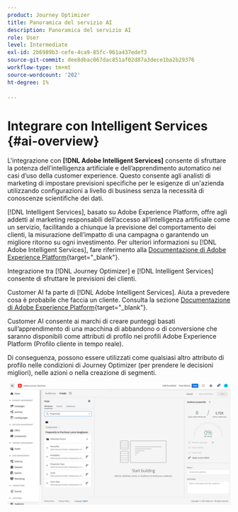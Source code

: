 ```yaml
---
product: Journey Optimizer
title: Panoramica del servizio AI
description: Panoramica del servizio AI
role: User
level: Intermediate
exl-id: 2b6989b3-cefe-4ca9-85fc-961a437edef3
source-git-commit: dee8dbac067dac851af02d87a3dece1ba2b29376
workflow-type: tm+mt
source-wordcount: '202'
ht-degree: 1%

---
```


# Integrare con Intelligent Services {#ai-overview}

L&#39;integrazione con **[!DNL Adobe Intelligent Services]** consente di sfruttare la potenza dell’intelligenza artificiale e dell’apprendimento automatico nei casi d’uso della customer experience. Questo consente agli analisti di marketing di impostare previsioni specifiche per le esigenze di un&#39;azienda utilizzando configurazioni a livello di business senza la necessità di conoscenze scientifiche dei dati.

[!DNL Intelligent Services], basato su Adobe Experience Platform, offre agli addetti al marketing responsabili dell’accesso all’intelligenza artificiale come un servizio, facilitando a chiunque la previsione del comportamento dei clienti, la misurazione dell’impatto di una campagna o garantendo un migliore ritorno su ogni investimento. Per ulteriori informazioni su [!DNL Adobe Intelligent Services], fare riferimento alla [Documentazione di Adobe Experience Platform](https://experienceleague.adobe.com/docs/experience-platform/intelligent-services/home.html){target=&quot;_blank&quot;}.

Integrazione tra [!DNL Journey Optimizer] e [!DNL Intelligent Services] consente di sfruttare le previsioni dei clienti.

Customer AI fa parte di [!DNL Adobe Intelligent Services]. Aiuta a prevedere cosa è probabile che faccia un cliente. Consulta la sezione [Documentazione di Adobe Experience Platform](https://experienceleague.adobe.com/docs/experience-platform/intelligent-services/customer-ai/overview.html){target=&quot;_blank&quot;}.

Customer AI consente ai marchi di creare punteggi basati sull’apprendimento di una macchina di abbandono o di conversione che saranno disponibili come attributi di profilo nei profili Adobe Experience Platform (Profilo cliente in tempo reale).

Di conseguenza, possono essere utilizzati come qualsiasi altro attributo di profilo nelle condizioni di Journey Optimizer (per prendere le decisioni migliori), nelle azioni o nella creazione di segmenti.

![](assets/customer-ai.png)

